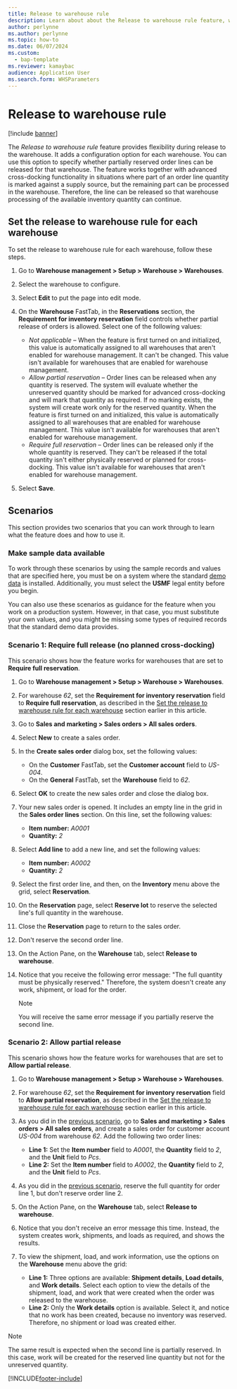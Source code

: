 ```yaml
---
title: Release to warehouse rule
description: Learn about about the Release to warehouse rule feature, which provides flexibility during release to the warehouse, including a step-by-step process.
author: perlynne
ms.author: perlynne
ms.topic: how-to
ms.date: 06/07/2024
ms.custom:
  - bap-template
ms.reviewer: kamaybac
audience: Application User
ms.search.form: WHSParameters
---
```


# Release to warehouse rule

[!include [banner](../includes/banner.md)]

The *Release to warehouse rule* feature provides flexibility during release to the warehouse. It adds a configuration option for each warehouse. You can use this option to specify whether partially reserved order lines can be released for that warehouse. The feature works together with advanced cross-docking functionality in situations where part of an order line quantity is marked against a supply source, but the remaining part can be processed in the warehouse. Therefore, the line can be released so that warehouse processing of the available inventory quantity can continue.

## <a name="set-option-warehouse"></a>Set the release to warehouse rule for each warehouse

To set the release to warehouse rule for each warehouse, follow these steps.

1. Go to **Warehouse management \> Setup \> Warehouse \> Warehouses**.
1. Select the warehouse to configure.
1. Select **Edit** to put the page into edit mode.
1. On the **Warehouse** FastTab, in the **Reservations** section, the **Requirement for inventory reservation** field controls whether partial release of orders is allowed. Select one of the following values:

    - *Not applicable* – When the feature is first turned on and initialized, this value is automatically assigned to all warehouses that aren't enabled for warehouse management. It can't be changed. This value isn't available for warehouses that are enabled for warehouse management.
    - *Allow partial reservation* – Order lines can be released when any quantity is reserved. The system will evaluate whether the unreserved quantity should be marked for advanced cross-docking and will mark that quantity as required. If no marking exists, the system will create work only for the reserved quantity. When the feature is first turned on and initialized, this value is automatically assigned to all warehouses that are enabled for warehouse management. This value isn't available for warehouses that aren't enabled for warehouse management.
    - *Require full reservation* – Order lines can be released only if the whole quantity is reserved. They can't be released if the total quantity isn't either physically reserved or planned for cross-docking. This value isn't available for warehouses that aren't enabled for warehouse management.

1. Select **Save**.

## Scenarios

This section provides two scenarios that you can work through to learn what the feature does and how to use it.

### Make sample data available

To work through these scenarios by using the sample records and values that are specified here, you must be on a system where the standard [demo data](../../fin-ops-core/fin-ops/get-started/demo-data.md) is installed. Additionally, you must select the **USMF** legal entity before you begin.

You can also use these scenarios as guidance for the feature when you work on a production system. However, in that case, you must substitute your own values, and you might be missing some types of required records that the standard demo data provides.

### <a name="scenario1"></a>Scenario 1: Require full release (no planned cross-docking)

This scenario shows how the feature works for warehouses that are set to **Require full reservation**.

1. Go to **Warehouse management \> Setup \> Warehouse \> Warehouses**.
1. For warehouse *62*, set the **Requirement for inventory reservation** field to **Require full reservation**, as described in the [Set the release to warehouse rule for each warehouse](#set-option-warehouse) section earlier in this article.
1. Go to **Sales and marketing \> Sales orders \> All sales orders**.
1. Select **New** to create a sales order.
1. In the **Create sales order** dialog box, set the following values:

    - On the **Customer** FastTab, set the **Customer account** field to *US-004*.
    - On the **General** FastTab, set the **Warehouse** field to *62*.

1. Select **OK** to create the new sales order and close the dialog box.
1. Your new sales order is opened. It includes an empty line in the grid in the **Sales order lines** section. On this line, set the following values:

    - **Item number:** *A0001*
    - **Quantity:** *2*

1. Select **Add line** to add a new line, and set the following values:

    - **Item number:** *A0002*
    - **Quantity:** *2*

1. Select the first order line, and then, on the **Inventory** menu above the grid, select **Reservation**.
1. On the **Reservation** page, select **Reserve lot** to reserve the selected line's full quantity in the warehouse.
1. Close the **Reservation** page to return to the sales order.
1. Don't reserve the second order line.
1. On the Action Pane, on the **Warehouse** tab, select **Release to warehouse**.
1. Notice that you receive the following error message: "The full quantity must be physically reserved." Therefore, the system doesn't create any work, shipment, or load for the order.

    > [!NOTE]
    > You will receive the same error message if you partially reserve the second line.

### Scenario 2: Allow partial release

This scenario shows how the feature works for warehouses that are set to **Allow partial release**.

1. Go to **Warehouse management \> Setup \> Warehouse \> Warehouses**.
1. For warehouse *62*, set the **Requirement for inventory reservation** field to **Allow partial reservation**, as described in the [Set the release to warehouse rule for each warehouse](#set-option-warehouse) section earlier in this article.
1. As you did in the [previous scenario](#scenario1), go to **Sales and marketing \> Sales orders \> All sales orders**, and create a sales order for customer account *US-004* from warehouse *62*. Add the following two order lines:

    - **Line 1:** Set the **Item number** field to *A0001*, the **Quantity** field to *2*, and the **Unit** field to *Pcs*.
    - **Line 2:** Set the **Item number** field to *A0002*, the **Quantity** field to *2*, and the **Unit** field to *Pcs*.

1. As you did in the [previous scenario](#scenario1), reserve the full quantity for order line 1, but don't reserve order line 2.
1. On the Action Pane, on the **Warehouse** tab, select **Release to warehouse**.
1. Notice that you don't receive an error message this time. Instead, the system creates work, shipments, and loads as required, and shows the results.
1. To view the shipment, load, and work information, use the options on the **Warehouse** menu above the grid:

    - **Line 1:** Three options are available: **Shipment details**, **Load details**, and **Work details**. Select each option to view the details of the shipment, load, and work that were created when the order was released to the warehouse.
    - **Line 2:** Only the **Work details** option is available. Select it, and notice that no work has been created, because no inventory was reserved. Therefore, no shipment or load was created either.

> [!NOTE]
> The same result is expected when the second line is partially reserved. In this case, work will be created for the reserved line quantity but not for the unreserved quantity.

[!INCLUDE[footer-include](../../includes/footer-banner.md)]
